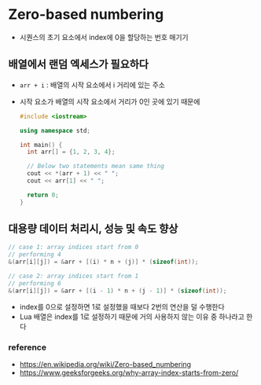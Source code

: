 # Zero-based numbering

- 시퀀스의 초기 요소에서 index에 0을 할당하는 번호 매기기

## 배열에서 랜덤 엑세스가 필요하다

- `arr + i` : 배열의 시작 요소에서 i 거리에 있는 주소
- 시작 요소가 배열의 시작 요소에서 거리가 0인 곳에 있기 때문에

  ```c++
  #include <iostream>

  using namespace std;

  int main() {
    int arr[] = {1, 2, 3, 4};

    // Below two statements mean same thing
    cout << *(arr + 1) << " ";
    cout << arr[1] << " ";

    return 0;
  }
  ```

## 대용량 데이터 처리시, 성능 및 속도 향상

```c++
// case 1: array indices start from 0
// performing 4
&(arr[i][j]) = &arr + [(i) * n + (j)] * (sizeof(int));

// case 2: array indices start from 1
// performing 6
&(arr[i][j]) = &arr + [(i - 1) * n + (j - 1)] * (sizeof(int));
```

- index를 0으로 설정하면 1로 설정했을 때보다 2번의 연산을 덜 수행한다
- Lua 배열은 index를 1로 설정하기 때문에 거의 사용하지 않는 이유 중 하나라고 한다

### reference

- https://en.wikipedia.org/wiki/Zero-based_numbering
- https://www.geeksforgeeks.org/why-array-index-starts-from-zero/
